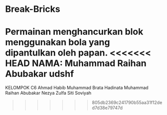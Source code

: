 # Break-Bricks
Permainan menghancurkan blok menggunakan bola yang dipantulkan oleh papan.
<<<<<<< HEAD
NAMA: 
Muhammad Raihan Abubakar udshf
=======
KELOMPOK C6
Ahmad Habib
Muhammad Brata Hadinata
Muhammad Raihan Abubakar
Nezya Zulfa
Siti Soviyah
>>>>>>> 805db2369c241790b55aa31f12ded7d38e79747d
